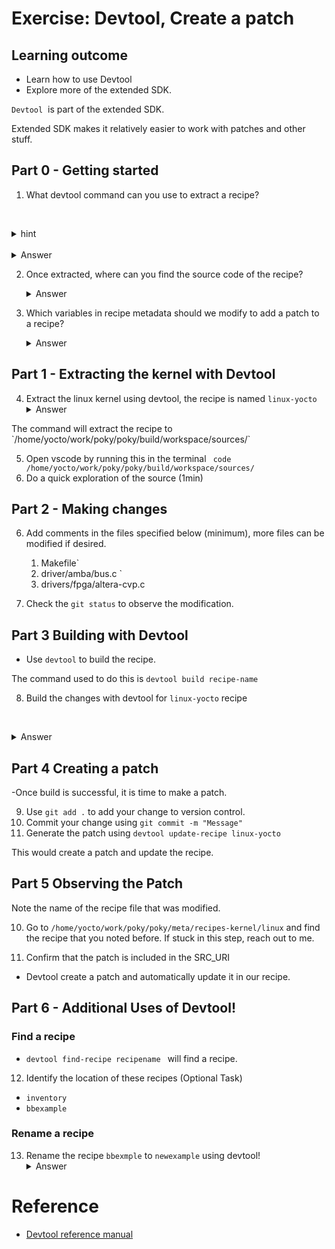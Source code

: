 # Exercise: Devtool, Create a patch

## Learning outcome

* Learn how to use Devtool 
* Explore more of the extended SDK.

`Devtool`  is part of the extended SDK. 

Extended SDK makes it relatively easier to work with patches and other stuff.

## Part 0 - Getting started

1. What devtool command can you use to extract a recipe?

   <details>
   <summary>hint</summary>
   Read the devtool help text
</details>
  <details>
	   <summary>Answer</summary>
	`devtool modify` is used to extract a recipe 
   </details>


2. Once extracted, where can you find the source code of the recipe?
  <details>
   <summary>Answer</summary>
	 `/home/yocto/work/poky/poky/build/workspace/sources/`
   </details>

3. Which variables in recipe metadata should we modify to add a patch to a recipe?
  <details>
	   <summary>Answer</summary>
		- `SRC_URI` should be updated with the patch details to include it in our recipe.
   </details>

## Part 1 - Extracting the kernel with Devtool

4. Extract the linux kernel using devtool, the recipe is named `linux-yocto`
  <details>
	   <summary>Answer</summary>
	- `devtool modify linux-yocto`
</details>
The command will extract the recipe to `/home/yocto/work/poky/poky/build/workspace/sources/`

5. Open vscode by running this in the terminal
` code /home/yocto/work/poky/poky/build/workspace/sources/`
6. Do a quick exploration of the source (1min)

## Part 2 - Making changes

6. Add comments in the files specified below (minimum), more files can be modified if desired.

	1. Makefile`
	2. driver/amba/bus.c `
	3. drivers/fpga/altera-cvp.c
	   
7. Check the `git status` to observe the modification.

## Part 3 Building with Devtool

* Use `devtool` to build the recipe.
 
 The command used to do this  is `devtool build recipe-name`

8. Build the changes with devtool for `linux-yocto` recipe

  <details>
	   <summary>Answer</summary>
	- `devtool build linux-yocto`
</details>
   

## Part 4 Creating a patch
-Once build is successful, it is time to make a patch.

9.  Use `git add .` to add your change to version control.
10. Commit your change using `git commit -m "Message"`
11. Generate the patch using `devtool update-recipe linux-yocto`

This would create a patch and update the recipe.

## Part 5 Observing the Patch
 
 Note the name of the recipe file that was modified.

10. Go to `/home/yocto/work/poky/poky/meta/recipes-kernel/linux`  and find the recipe that you noted before. If stuck in this step, reach out to me.

11. Confirm that the patch is included in the SRC_URI

* Devtool create a patch and automatically update it in our recipe.


## Part 6 - Additional Uses of Devtool!

### Find a recipe

* `devtool find-recipe recipename ` will find a recipe.

12. Identify the location of these recipes (Optional Task)
-  `inventory` 
-  `bbexample`

### Rename a recipe
 
13. Rename the recipe `bbexmple`  to `newexample` using devtool!
  <details>
	   <summary>Answer</summary>
	- `devtool rename recipe`
</details>


# Reference
- [Devtool reference manual](https://docs.yoctoproject.org/ref-manual/devtool-reference.html)





